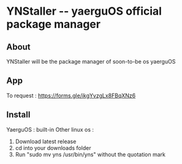 # YNStaller -- yaerguOS official package manager
## About
YNStaller will be the package manager of soon-to-be os yaerguOS
## App 
To request : https://forms.gle/ikgYvzgLx8FBqXNz6
## Install
YaerguOS : built-in
Other linux os :
1. Download latest release
2. cd into your downloads folder
3. Run "sudo mv yns /usr/bin/yns" without the quotation mark
